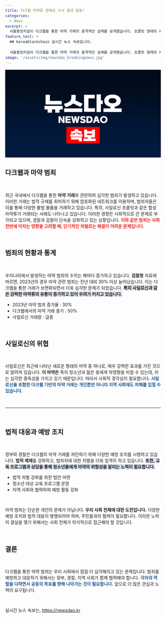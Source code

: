 ```yaml
---
title: 다크웹 마약류 판매상 수사 결과 발표!
categories:
  - News
excerpt: >
  서울중앙지검이 다크웹을 통한 마약 거래의 충격적인 실체를 공개했습니다. 초콜릿 형태의 사일로신부터 대마까지, 범죄와의 전쟁이 시작됩니다! 클릭해 자세한 내용을 확인하세요.
feature_text: >
  ## koreablockchain 실시간 뉴스 속보입니다.

  서울중앙지검이 다크웹을 통한 마약 거래의 충격적인 실체를 공개했습니다. 초콜릿 형태의 사일로신부터 대마까지, 범죄와의 전쟁이 시작됩니다! 클릭해 자세한 내용을 확인하세요.
image: '/assets/img/newsdao_breakingnews.jpg'
---
```


<p><img src="/assets/img/newsdao_breakingnews.jpg" alt="koreablockchain 속보" /></p>

<h2 data-ke-size="size26">다크웹과 마약 범죄</h2>

<p data-ke-size="size16">&nbsp;</p>

<p data-ke-size="size16">최근 국내에서 다크웹을 통한 <b>마약 거래</b>와 관련하여 심각한 범죄가 발생하고 있습니다. 이러한 거래는 법적 규제를 회피하기 위해 암호화된 네트워크를 이용하며, 범죄자들은 이를 통해 다양한 불법 물품을 거래하고 있습니다. 특히, 사일로신 초콜릿과 같은 합성 마약류가 거래되는 사례도 나타나고 있습니다. 이러한 경향은 사회적으로 큰 문제로 부각되고 있으며, 경찰과 검찰이 단속을 강화하고 있는 상황입니다. <b><span style="color: #ee2323;">이와 같은 범죄는 사회 전반에 미치는 영향을 고려할 때, 단기적인 처벌로는 해결이 어려운 문제입니다.</span></b></p>

<p data-ke-size="size16">&nbsp;</p>

<h2 data-ke-size="size26">범죄의 현황과 통계</h2>

<p data-ke-size="size16">&nbsp;</p>

<p data-ke-size="size16">우리나라에서 발생하는 마약 범죄의 수치는 해마다 증가하고 있습니다. <b>검찰청</b> 자료에 따르면, 2023년의 경우 마약 관련 범죄는 전년 대비 30% 이상 늘어났습니다. 이는 다크웹을 통한 거래가 보편화되면서 더욱 심각한 문제가 되었습니다. <b><span style="background-color: #21538527;">특히 사일로신과 같은 강력한 마약류의 유통이 증가하고 있어 우려가 커지고 있습니다.</span></b></p>

<ul>
    <li>2023년 마약 범죄 증가율 : 30%</li>
    <li>다크웹에서의 마약 거래 증가 : 50%</li>
    <li>사일로신 거래량 : 급증</li>
</ul>

<p data-ke-size="size16">&nbsp;</p>

<h2 data-ke-size="size26">사일로신의 위협</h2>

<p data-ke-size="size16">&nbsp;</p>

<p data-ke-size="size16">사일로신은 최근에 나타난 새로운 형태의 마약 중 하나로, 매우 강력한 효과를 가진 것으로 알려져 있습니다. <b>이 마약은</b> 특히 청소년과 젊은 층에게 악영향을 미칠 수 있는데, 이는 심각한 중독성을 가지고 있기 때문입니다. 따라서 사회적 경각심이 필요합니다. <b><span style="color: #1a5490;">사일로신을 포함한 다크웹 기반의 마약 거래는 개인뿐만 아니라 지역 사회에도 피해를 입힐 수 있습니다.</span></b></p>

<p data-ke-size="size16">&nbsp;</p>

<hr>

<p data-ke-size="size16">&nbsp;</p>

<h2 data-ke-size="size26">법적 대응과 예방 조치</h2>

<p data-ke-size="size16">&nbsp;</p>

<p data-ke-size="size16">정부와 경찰은 다크웹의 마약 거래를 차단하기 위해 다양한 예방 조치를 시행하고 있습니다. <b>법적 제재</b>를 강화하고, 범죄자에 대한 처벌을 더욱 엄격히 하고 있습니다. <b><span style="background-color: #21538527;">또한, 교육 프로그램과 상담을 통해 청소년들에게 마약의 위험성을 알리는 노력이 필요합니다.</span></b></p>

<ul>
    <li>법적 처벌 강화를 위한 법안 마련</li>
    <li>청소년 대상 교육 프로그램 운영</li>
    <li>지역 사회와 협력하여 예방 활동 강화</li>
</ul>

<p data-ke-size="size16">&nbsp;</p>

<p data-ke-size="size16">마약 범죄는 단순한 개인의 문제가 아닙니다. <b>우리 사회 전체에 대한 도전입니다.</b> 다양한 예방 조치와 법적 대응이 병행되어야 하며, 주민들과의 협력이 필요합니다. 이러한 노력이 결실을 맺기 위해서는 사회 전체가 의식적으로 접근해야 할 것입니다.</p>

<p data-ke-size="size16">&nbsp;</p>

<h2 data-ke-size="size26">결론</h2>

<p data-ke-size="size16">&nbsp;</p>

<p data-ke-size="size16">다크웹을 통한 마약 범죄는 우리 사회에서 점점 더 심각해지고 있는 문제입니다. 범죄를 예방하고 대응하기 위해서는 정부, 경찰, 지역 사회가 함께 협력해야 합니다. <b><span style="color: #1a5490;">각자의 역할을 다하면서 공동의 목표를 향해 나아가는 것이 필요합니다.</span></b> 앞으로 더 많은 관심과 노력이 요구됩니다.</p>

<p data-ke-size="size16">&nbsp;</p>
실시간 뉴스 속보는, <a href="https://newsdao.kr" rel="dofollow">https://newsdao.kr</a>


